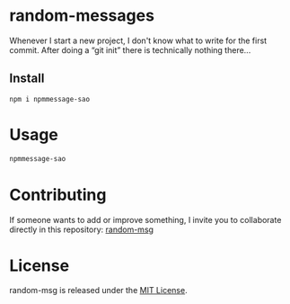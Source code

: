 
# random-messages

Whenever I start a new project, I don't know what to write for the first commit. After doing a “git init” there is technically nothing there...

## Install

```npm
npm i npmmessage-sao
```


# Usage

```bash
npmmessage-sao
```

# Contributing
If someone wants to add or improve something, I invite you to collaborate directly in this repository: [random-msg](https://github.com/platzi/npm-random-msg)

# License
random-msg is released under the [MIT License](https://opensource.org/licenses/MIT).